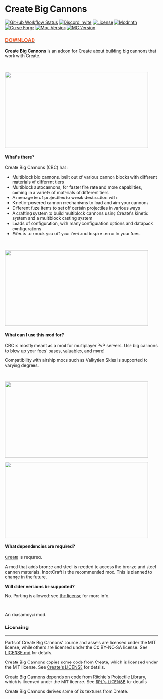 # Create Big Cannons

[![GitHub Workflow Status](https://img.shields.io/github/actions/workflow/status/cannoneers-of-create/CreateBigCannons/build.yml)](../../actions/workflows/build.yml)
[![Discord Invite](https://img.shields.io/discord/996633868692111381?label=discord&color=5865f2)](https://discord.gg/vgfMMUUgvT)
[![License](https://img.shields.io/badge/license-See_LICENSE-900c3f)](LICENSE.md)
[![Modrinth](https://img.shields.io/modrinth/dt/GWp4jCJj?logo=modrinth&color=00AF5C)](https://modrinth.com/mod/create-big-cannons)
[![Curse Forge](https://img.shields.io/curseforge/dt/646668?logo=curseforge&color=F16436)](https://www.curseforge.com/minecraft/mc-mods/create-big-cannons)
[![Mod Version](https://img.shields.io/modrinth/v/GWp4jCJj)](https://modrinth.com/mod/create-big-cannons)
[![MC Version](https://img.shields.io/modrinth/game-versions/GWp4jCJj?label=available%20for%20MC)](https://modrinth.com/mod/create-big-cannons)

<h3> <a href="https://www.curseforge.com/minecraft/mc-mods/create-big-cannons"> <strong style="color: #f16436"> DOWNLOAD </strong> </a> </h3>

<p><strong>Create Big Cannons</strong> is an addon for Create about building big cannons that work with Create.</p>
<br>
<p><img src="./promotional/casemate_gun.png" width="472" height="250"></p>
<h4><strong>What's there?</strong></h4>
<p>Create Big Cannons (CBC) has:</p>
<ul>
<li>Multiblock big cannons, built out of various cannon blocks with different materials of different tiers</li>
<li>Multiblock autocannons, for faster fire rate and more capabilties, coming in a variety of materials of different tiers</li>
<li>A menagerie of projectiles to wreak destruction with</li>
<li>Kinetic-powered cannon mechanisms to load and aim your cannons</li>
<li>Different fuze items to set off certain projectiles in various ways</li>
<li>A crafting system to build multiblock cannons using Create's kinetic system and a multiblock casting system</li>
<li>Loads of configuration, with many configuration options and datapack configurations</li>
<li>Effects to knock you off your feet and inspire terror in your foes</li>
</ul>
<br>
<p><img src="./promotional/ammo_and_cannons.png" width="472" height="250"></p>
<h4><strong>What can I use this mod for?</strong></h4>
<p>CBC is mostly meant as a mod for multiplayer PvP servers. Use big cannons to blow up your foes' bases, valuables, and more!</p>
<p>Compatibility with airship mods such as Valkyrien Skies is supported to varying degrees.</p>
<br>
<p><img src="./promotional/inside_casemate.png" width="472" height="250"></p>
<p><img src="./promotional/autocannon_firing_flak.png" width="472" height="250"></p>
<h4><strong>What dependencies are required?</strong></h4>
<p><a href="https://www.curseforge.com/minecraft/mc-mods/create" rel="nofollow">Create</a> is required.</p>
<p>A mod that adds bronze and steel is needed to access the bronze and steel cannon materials. <a href="https://www.curseforge.com/minecraft/mc-mods/ingotcraft" rel="nofollow">IngotCraft</a> is the recommended mod. This is planned to change in the future.</p>
<p><strong>Will older versions be supported?</strong></p>
<p>No. Porting is allowed; see <a href=https://github.com/Cannoneers-of-Create/CreateBigCannons/blob/1.18.2/dev/LICENSE.md>the license</a> for more info.</p>
<br>
<p>An rbasamoyai mod.</p>

### Licensing

---

Parts of Create Big Cannons' source and assets are licensed under the MIT license,
while others are licensed under the CC BY-NC-SA license. See [LICENSE.md](LICENSE.md)
for details.

Create Big Cannons copies some code from Create, which is licensed under the MIT
license. See [Create's LICENSE](https://github.com/Creators-of-Create/Create/blob/mc1.18/dev/LICENSE)
for details.

Create Big Cannons depends on code from Ritchie's Projectile Library, which is
licensed under the MIT license. See [RPL's LICENSE](https://github.com/Wagers-of-Industrial-Warfare/RitchiesProjectileLib/blob/1.18.2/dev/LICENSE)
for details.

Create Big Cannons derives some of its textures from Create.
